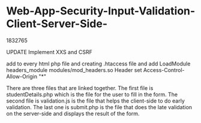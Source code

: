# Web-App-Security-Input-Validation-Client-Server-Side-
1832765

UPDATE
Implement XXS and CSRF

add <meta http-equiv="Content-Security-Policy" content="default-src 'self'; script-src 'self'"> to every html php file
and creating .htaccess file and add LoadModule headers_module modules/mod_headers.so
Header set Access-Control-Allow-Origin "*"

There are three files that are linked together.
The first file is studentDetails.php which is the file for the user to fill in the form.
The second file is validation.js is the file that helps the client-side to do early validation.
The last one is submit.php is the file that does the late validation on the server-side and displays the result of the form.
